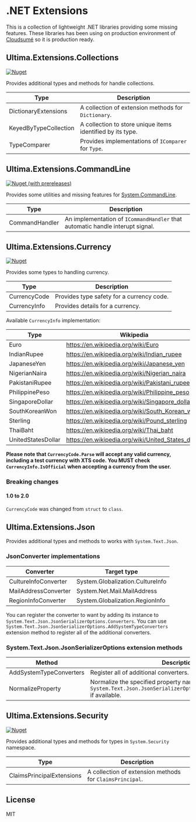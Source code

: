 # .NET Extensions

This is a collection of lightweight .NET libraries providing some missing features. These libraries has been using on production environment of [Cloudsumé](https://cloudsume.com) so it is production ready.

## Ultima.Extensions.Collections
[![Nuget](https://img.shields.io/nuget/v/Ultima.Extensions.Collections)](https://www.nuget.org/packages/Ultima.Extensions.Collections)

Provides additional types and methods for handle collections.

| Type                  | Description                                                |
| --------------------- | ---------------------------------------------------------- |
| DictionaryExtensions  | A collection of extension methods for `Dictionary`.        |
| KeyedByTypeCollection | A collection to store unique items identified by its type. |
| TypeComparer          | Provides implementations of `IComparer` for `Type`.        |

## Ultima.Extensions.CommandLine
[![Nuget (with prereleases)](https://img.shields.io/nuget/vpre/Ultima.Extensions.CommandLine)](https://www.nuget.org/packages/Ultima.Extensions.CommandLine)

Provides some utilities and missing features for [System.CommandLine](https://www.nuget.org/packages/System.CommandLine).

| Type           | Description                                                                   |
| -------------- | ----------------------------------------------------------------------------- |
| CommandHandler | An implementation of `ICommandHandler` that automatic handle interupt signal. |

## Ultima.Extensions.Currency
[![Nuget](https://img.shields.io/nuget/v/Ultima.Extensions.Currency)](https://www.nuget.org/packages/Ultima.Extensions.Currency)

Provides some types to handling currency.

| Type         | Description                               |
| ------------ | ----------------------------------------- |
| CurrencyCode | Provides type safety for a currency code. |
| CurrencyInfo | Provides details for a currency.          |

Available `CurrencyInfo` implementation:

| Type               | Wikipedia                                          |
| ------------------ | -------------------------------------------------- |
| Euro               | https://en.wikipedia.org/wiki/Euro                 |
| IndianRupee        | https://en.wikipedia.org/wiki/Indian_rupee         |
| JapaneseYen        | https://en.wikipedia.org/wiki/Japanese_yen         |
| NigerianNaira      | https://en.wikipedia.org/wiki/Nigerian_naira       |
| PakistaniRupee     | https://en.wikipedia.org/wiki/Pakistani_rupee      |
| PhilippinePeso     | https://en.wikipedia.org/wiki/Philippine_peso      |
| SingaporeDollar    | https://en.wikipedia.org/wiki/Singapore_dollar     |
| SouthKoreanWon     | https://en.wikipedia.org/wiki/South_Korean_won     |
| Sterling           | https://en.wikipedia.org/wiki/Pound_sterling       |
| ThaiBaht           | https://en.wikipedia.org/wiki/Thai_baht            |
| UnitedStatesDollar | https://en.wikipedia.org/wiki/United_States_dollar |

**Please note that `CurrencyCode.Parse` will accept any valid currency, including a test currency with XTS code. You MUST check `CurrencyInfo.IsOfficial` when accepting a currency from the user.**

### Breaking changes

#### 1.0 to 2.0

`CurrencyCode` was changed from `struct` to `class`.

## Ultima.Extensions.Json

Provides additional types and methods to works with `System.Text.Json`.

### JsonConverter implementations

| Converter            | Target type                      |
| -------------------- | -------------------------------- |
| CultureInfoConverter | System.Globalization.CultureInfo |
| MailAddressConverter | System.Net.Mail.MailAddress      |
| RegionInfoConverter  | System.Globalization.RegionInfo  |

You can register the converter to want by adding its instance to `System.Text.Json.JsonSerializerOptions.Converters`. You can use `System.Text.Json.JsonSerializerOptions.AddSystemTypeConverters` extension method to register all of the additional converters.

### System.Text.Json.JsonSerializerOptions extension methods

| Method                  | Description                                                                                                                    |
| ----------------------- | -------------------------------------------------------------------------------------------------------------------------------|
| AddSystemTypeConverters | Register all of additional converters.                                                                                         |
| NormalizeProperty       | Normalize the specified property name according to `System.Text.Json.JsonSerializerOptions.PropertyNamingPolicy` if available. |

## Ultima.Extensions.Security
[![Nuget](https://img.shields.io/nuget/v/Ultima.Extensions.Security)](https://www.nuget.org/packages/Ultima.Extensions.Security)

Provides additional types and methods for types in `System.Security` namespace.

| Type                       | Description                                              |
| -------------------------- | -------------------------------------------------------- |
| ClaimsPrincipalExtensions  | A collection of extension methods for `ClaimsPrincipal`. |

## License

MIT
